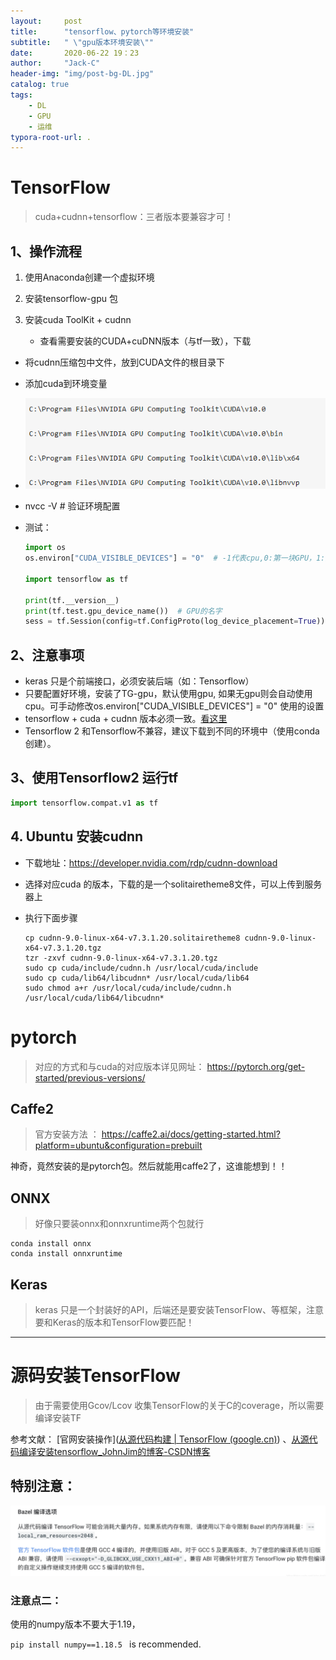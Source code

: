 ```yaml
---
layout:     post
title:      "tensorflow、pytorch等环境安装"
subtitle:   " \"gpu版本环境安装\""
date:       2020-06-22 19：23
author:     "Jack-C"
header-img: "img/post-bg-DL.jpg"
catalog: true
tags:
    - DL
    - GPU
    - 运维
typora-root-url: .
---
```


# TensorFlow

> cuda+cudnn+tensorflow：三者版本要兼容才可！

## 1、操作流程

1. 使用Anaconda创建一个虚拟环境

2. 安装tensorflow-gpu 包

3. 安装cuda  ToolKit  + cudnn

   - 查看需要安装的CUDA+cuDNN版本（与tf一致），下载
   
- 将cudnn压缩包中文件，放到CUDA文件的根目录下
  
- 添加cuda到环境变量
  
- ![image-20210531211552203](/../img/2020-06-22-tensorflow/image-20210531211552203.png)
  
- nvcc -V # 验证环境配置
  
- 测试：
  
     ```python
     import os
     os.environ["CUDA_VISIBLE_DEVICES"] = "0"  # -1代表cpu,0:第一块GPU，1:第二块GPU...
     
     import tensorflow as tf
     
     print(tf.__version__)
     print(tf.test.gpu_device_name())  # GPU的名字
     sess = tf.Session(config=tf.ConfigProto(log_device_placement=True))
     ```



## 2、注意事项

- keras 只是个前端接口，必须安装后端（如：Tensorflow）
- 只要配置好环境，安装了TG-gpu，默认使用gpu, 如果无gpu则会自动使用cpu。可手动修改os.environ["CUDA_VISIBLE_DEVICES"] = "0"  使用的设置
- tensorflow  + cuda + cudnn 版本必须一致。<a href= 'https://tensorflow.google.cn/install/source'>看这里</a>
- Tensorflow 2 和Tensorflow不兼容，建议下载到不同的环境中（使用conda创建）。



## 3、使用Tensorflow2 运行tf

```python
import tensorflow.compat.v1 as tf
```





## 4. Ubuntu 安装cudnn

* 下载地址：https://developer.nvidia.com/rdp/cudnn-download

* 选择对应cuda 的版本，下载的是一个solitairetheme8文件，可以上传到服务器上

* 执行下面步骤

  ```shell
  cp cudnn-9.0-linux-x64-v7.3.1.20.solitairetheme8 cudnn-9.0-linux-x64-v7.3.1.20.tgz
  tzr -zxvf cudnn-9.0-linux-x64-v7.3.1.20.tgz
  sudo cp cuda/include/cudnn.h /usr/local/cuda/include
  sudo cp cuda/lib64/libcudnn* /usr/local/cuda/lib64
  sudo chmod a+r /usr/local/cuda/include/cudnn.h /usr/local/cuda/lib64/libcudnn*
  ```

  

# pytorch

> 对应的方式和与cuda的对应版本详见网址： https://pytorch.org/get-started/previous-versions/





## Caffe2

> 官方安装方法 ： https://caffe2.ai/docs/getting-started.html?platform=ubuntu&configuration=prebuilt

神奇，竟然安装的是pytorch包。然后就能用caffe2了，这谁能想到！！



## ONNX

> 好像只要装onnx和onnxruntime两个包就行

```shell
conda install onnx
conda install onnxruntime
```



## Keras

> keras 只是一个封装好的API，后端还是要安装TensorFlow、等框架，注意要和Keras的版本和TensorFlow要匹配！





----

# 源码安装TensorFlow

> 由于需要使用Gcov/Lcov 收集TensorFlow的关于C的coverage，所以需要编译安装TF

参考文献： [官网安装操作]([从源代码构建  | TensorFlow (google.cn)](https://tensorflow.google.cn/install/source?hl=zh-cn)) 、[从源代码编译安装tensorflow_JohnJim的博客-CSDN博客](https://blog.csdn.net/JohnJim0/article/details/103036106)





## 特别注意：

![image-20210531211226646](/../img/2020-06-22-tensorflow/image-20210531211226646.png)

### 注意点二：

使用的numpy版本不要大于1.19，

 `pip install numpy==1.18.5 ` is recommended.



